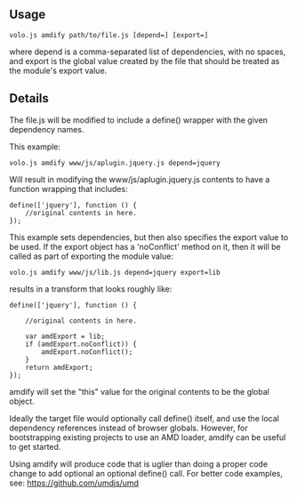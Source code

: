 ## Usage

    volo.js amdify path/to/file.js [depend=] [export=]

where depend is a comma-separated list of dependencies, with no spaces, and
export is the global value created by the file that should be treated as the
module's export value.

## Details

The file.js will be modified to include a define() wrapper with the given
dependency names.

This example:

    volo.js amdify www/js/aplugin.jquery.js depend=jquery

Will result in modifying the www/js/aplugin.jquery.js contents to have a
function wrapping that includes:

    define(['jquery'], function () {
        //original contents in here.
    });

This example sets dependencies, but then also specifies the export value to
be used. If the export object has a 'noConflict' method on it, then it will
be called as part of exporting the module value:

    volo.js amdify www/js/lib.js depend=jquery export=lib

results in a transform that looks roughly like:

    define(['jquery'], function () {

        //original contents in here.

        var amdExport = lib;
        if (amdExport.noConflict)) {
            amdExport.noConflict();
        }
        return amdExport;
    });

amdify will set the "this" value for the original contents to be the global
object.

Ideally the target file would optionally call define() itself, and use
the local dependency references instead of browser globals. However, for
bootstrapping existing projects to use an AMD loader, amdify can be useful to
get started.

Using amdify will produce code that is uglier than doing a proper code change
to add optional an optional define() call. For better code examples, see:
https://github.com/umdjs/umd
